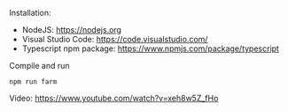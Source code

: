 Installation:
- NodeJS: https://nodejs.org
- Visual Studio Code: https://code.visualstudio.com/
- Typescript npm package: https://www.npmjs.com/package/typescript

Compile and run

```npm run farm```

Video:
https://www.youtube.com/watch?v=xeh8w5Z_fHo
